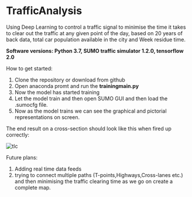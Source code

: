 # TrafficAnalysis
Using Deep Learning to control a traffic signal to minimise the time it takes to clear out the traffic at any given point of the day, based on 20 years of back data, total car population available in the city and Week residue time.

**Software versions: Python 3.7, SUMO traffic simulator 1.2.0, tensorflow 2.0**

How to get started:
1. Clone the repository or download from github
2. Open anaconda promt and run the **trainingmain.py**
3. Now the model has started training 
4. Let the model train and then open SUMO GUI and then load the .sumocfg file.
5. Now as the model trains we can see the graphical and pictorial representations on screen.

 The end result on a cross-section should look like this when fired up correctly:
 
![tlc](https://user-images.githubusercontent.com/29151572/144835734-753e6622-4690-4e98-a627-92f15f87cf06.gif)

Future plans:
1. Adding real time data feeds
2. trying to connect multiple paths (T-points,Highways,Cross-lanes etc.) and then minimising the traffic clearing time as we go on create a complete map.
